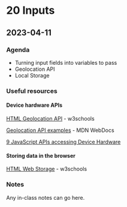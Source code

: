 # 20 Inputs

## 2023-04-11

### Agenda

- Turning input fields into variables to pass
- Geolocation API
- Local Storage

### Useful resources

#### Device hardware APIs

[HTML Geolocation API](https://www.w3schools.com/html/html5_geolocation.asp) - w3schools

[Geolocation API examples](https://developer.mozilla.org/en-US/docs/Web/API/Geolocation_API/Using_the_Geolocation_API#examples) - MDN WebDocs

[9 JavaScript APIs accessing Device Hardware](https://www.webondevices.com/9-javascript-apis-accessing-device-sensors/)

#### Storing data in the browser

[HTML Web Storage](https://www.w3schools.com/html/html5_webstorage.asp) - w3schools

### Notes

Any in-class notes can go here.
